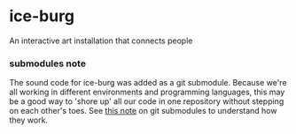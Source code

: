 # ice-burg
An interactive art installation that connects people

### submodules note

The sound code for ice-burg was added as a git submodule. Because we're all working in different environments and programming languages, this may be a good way to 'shore up' all our code in one repository without stepping on each other's toes. See [this note](https://github.com/blog/2104-working-with-submodules) on git submodules to understand how they work.
